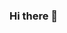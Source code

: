 ### Hi there 👋

<!--
**haewon22/haewon22** is a ✨ _special_ ✨ repository because its `README.md` (this file) appears on your GitHub profile.

Here are some ideas to get you started:

- 🔭 I’m currently working in the AI department at Chung-Ang univ.
- 🌱 I’m currently learning Artificial Intelligence
